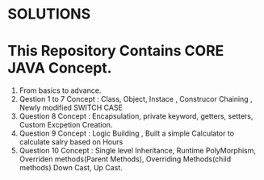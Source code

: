 # SOLUTIONS


#                                                <b> This Repository Contains CORE JAVA Concept. </b>
1. From basics to advance.
2. Qestion 1 to 7 Concept : Class, Object, Instace , Construcor Chaining , Newly modified SWITCH CASE
3. Question 8 Concept :  Encapsulation, private keyword, getters, setters, Custom Excpetion Creation.
4. Question 9 Concept : Logic Building , Built a simple Calculator to calculate salry based on Hours
5. Question 10 Concept : Single level Inheritance, Runtime PolyMorphism, Overriden methods(Parent Methods), Overriding Methods(child methods) Down Cast, Up Cast.
